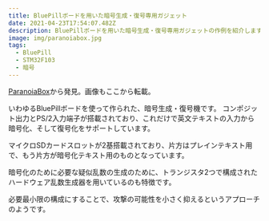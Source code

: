 ```yaml
---
title: BluePillボードを用いた暗号生成・復号専用ガジェット
date: 2021-04-23T17:54:07.482Z
description: BluePillボードを用いた暗号生成・復号専用ガジェットの作例を紹介します。
image: img/paranoiabox.jpg
tags:
  - BluePill
  - STM32F103
  - 暗号
---
```

[ParanoiaBox](https://hackaday.io/project/170522-paranoiabox)から発見。画像もここから転載。

いわゆるBluePillボードを使って作られた、暗号生成・復号機です。
コンポジット出力とPS/2入力端子が搭載されており、これだけで英文テキストの入力から暗号化、そして復号化をサポートしています。

マイクロSDカードスロットが2基搭載されており、片方はプレインテキスト用で、もう片方が暗号化テキスト用のものとなっています。

暗号化のために必要な疑似乱数の生成のために、トランジスタ2つで構成されたハードウェア乱数生成器を用いているのも特徴です。

必要最小限の構成にすることで、攻撃の可能性を小さく抑えるというアプローチのようです。